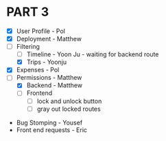 # PART 3

- [x] User Profile - Pol
- [x] Deployment - Matthew
- [ ] Filtering 
  - [ ] Timeline - Yoon Ju - waiting for backend route
  - [x] Trips - Yoonju
- [x] Expenses - Pol
- [ ] Permissions - Matthew
  - [x] Backend - Matthew
  - [ ] Frontend
    - [ ] lock and unlock button
    - [ ] gray out locked routes 

- Bug Stomping - Yousef
- Front end requests - Eric




